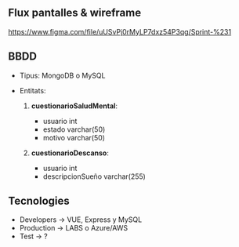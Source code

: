 ## Flux pantalles & wireframe
https://www.figma.com/file/uUSvPj0rMyLP7dxz54P3qg/Sprint-%231

## BBDD
  - Tipus: MongoDB o MySQL
  - Entitats:

    1. **cuestionarioSaludMental**:
        - usuario int
        - estado varchar(50)
        - motivo varchar(50)


    2. **cuestionarioDescanso**:
        - usuario int
        - descripcionSueño varchar(255)

 
 ## Tecnologies 

- Developers → VUE, Express y MySQL
- Production → LABS o Azure/AWS
- Test → ? 
